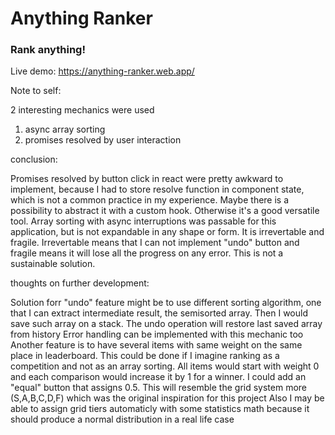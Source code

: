 # Anything Ranker
### Rank anything!

Live demo:
https://anything-ranker.web.app/

Note to self:

2 interesting mechanics were used

1. async array sorting
2. promises resolved by user interaction

conclusion:

Promises resolved by button click in react were
pretty awkward to implement, because I had to
store resolve function in component state, which
is not a common practice in my experience.
Maybe there is a possibility to abstract it
with a custom hook.
Otherwise it's a good versatile tool.
Array sorting with async interruptions was
passable for this application, but is not
expandable in any shape or form. It is
irrevertable and fragile. Irrevertable means
that I can not implement "undo" button and
fragile means it will lose all the progress
on any error. This is not a sustainable solution.

thoughts on further development:

Solution forr "undo" feature might be to use
different sorting algorithm, one that I can
extract intermediate result, the semisorted array.
Then I would save such array on a stack. The undo
operation will restore last saved array from history
Error handling can be implemented with this
mechanic too
Another feature is to have several items with
same weight on the same place in leaderboard.
This could be done if I imagine ranking as a
competition and not as an array sorting.
All items would start with weight 0 and each
comparison would increase it by 1 for a winner.
I could add an "equal" button that assigns 0.5.
This will resemble the grid system more (S,A,B,C,D,F)
which was the original inspiration for this project
Also I may be able to assign grid tiers automaticly
with some statistics math because it should
produce a normal distribution in a real life case
